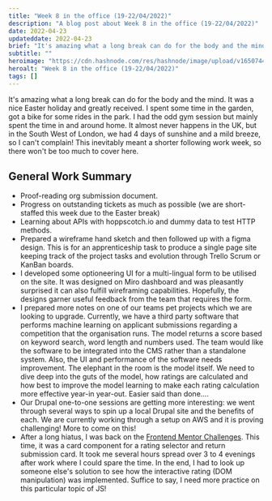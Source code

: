 ```yaml
---
title: "Week 8 in the office (19-22/04/2022)"
description: "A blog post about Week 8 in the office (19-22/04/2022)"
date: 2022-04-23
updateddate: 2022-04-23
brief: "It's amazing what a long break can do for the body and the mind. It was a nice Easter holiday and greatly received. I spent some time in the garden, got a bike for some rides in the park. I had the odd gym session but mainly spent the time in and aro..."
subtitle: ""
heroimage: "https://cdn.hashnode.com/res/hashnode/image/upload/v1650744752227/ni6pqnB_K.jpg"
heroalt: "Week 8 in the office (19-22/04/2022)"
tags: []
---
```


It's amazing what a long break can do for the body and the mind. It was a nice Easter holiday and greatly received. I spent some time in the garden, got a bike for some rides in the park. I had the odd gym session but mainly spent the time in and around home. It almost never happens in the UK, but in the South West of London, we had 4 days of sunshine and a mild breeze, so I can't complain! 
This inevitably meant a shorter following work week, so there won't be too much to cover here. 

## General Work Summary

- Proof-reading org submission document.
- Progress on outstanding tickets as much as possible (we are short-staffed this week due to the Easter break)
- Learning about APIs with hoppscotch.io and dummy data to test HTTP methods. 
- Prepared a wireframe hand sketch and then followed up with a figma design. This is for an apprenticeship task to produce a single page site keeping track of the project tasks and evolution through Trello Scrum or KanBan boards. 
- I developed some optioneering UI for a multi-lingual form to be utilised on the site. It was designed on Miro dashboard and was pleasantly surprised it can also fulfill wireframing capabilities. Hopefully, the designs garner useful feedback from the team that requires the form. 
- I prepared more notes on one of our teams pet projects which we are looking to upgrade. Currently, we have a third party software that performs machine learning on applicant submissions regarding a competition that the organisation runs. The model returns a score based on keyword search, word length and numbers used. The team would like the software to be integrated into the CMS rather than a standalone system. Also, the UI and performance of the software needs improvement. The elephant in the room is the model itself. We need to dive deep into the guts of the model, how ratings are calculated and how best to improve the model learning to make each rating calculation more effective year-in year-out. Easier said than done....
- Our Drupal one-to-one sessions are getting more interesting: we went through several ways to spin up a local Drupal site and the benefits of each. We are currently working through a setup on AWS and it is proving challenging! More to come on this!
- After a long hiatus, I was back on the [Frontend Mentor Challenges](https://github.com/wkan17012021/interactive-rating-component). This time, it was a card component for a rating selector and return submission card. It took me several hours spread over 3 to 4 evenings after work where I could spare the time. In the end, I had to look up someone else's solution to see how the interactive rating (DOM manipulation) was implemented. Suffice to say, I need more practice on this particular topic of JS! 



